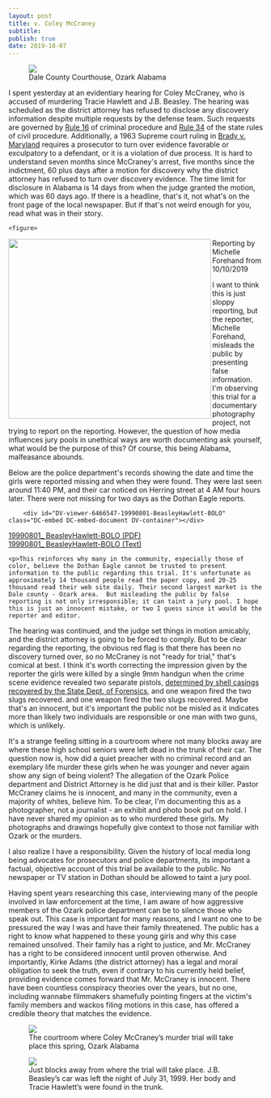 ```yaml
---
layout: post
title: v. Coley McCraney
subtitle: 
publish: true
date: 2019-10-07
---
```


<figure>
<img src="https://jonbcarroll.s3.us-east-2.amazonaws.com/20191007-DSCF2349+copy.jpg">
<figcaption> Dale County Courthouse, Ozark Alabama</figcaption>
</figure>
I spent yesterday at an evidentiary hearing for Coley McCraney, who is accused of murdering Tracie Hawlett and J.B. Beasley. The hearing was scheduled as the district attorney has refused to disclose any discovery information despite multiple requests by the defense team. Such requests are governed by <a href="http://judicial.alabama.gov/docs/library/rules/cr16_1.pdf"> Rule 16</a> of criminal procedure and <a href= "http://judicial.alabama.gov/docs/library/rules/CV34.pdf">Rule 34</a> of the state rules of civil procedure. 
Additionally, a 1963 Supreme court ruling in <a href="https://en.wikipedia.org/wiki/Brady_disclosure"> Brady v. Maryland</a> requires a prosecutor to turn over evidence favorable or exculpatory to a defendant, or it is a violation of due process. It is hard to understand seven months since McCraney's arrest, five months since the indictment, 60 plus days after a motion for discovery why the district attorney has refused to turn over discovery evidence. The time limit for disclosure in Alabama is 14 days from when the judge granted the motion, which was 60 days ago. If there is a headline, that's it, not what's on the front page of the local newspaper. But if that's not weird enough for you, read what was in their story.
<p>
  
    <figure>
<img src="https://jonbcarroll.s3.us-east-2.amazonaws.com/20191010_DothanEagle2.jpg" align="left" width="400" height="355">
<figcaption>Reporting by Michelle Forehand from 10/10/2019</figcaption>
</figure>

<p>I want to think this is just sloppy reporting, but the reporter, Michelle Forehand, misleads the public by presenting false information. I'm observing this trial for a documentary photography project, not trying to report on the reporting.  However, the question of how media influences jury pools in unethical ways are worth documenting ask yourself, what would be the purpose of this? Of course, this being Alabama, malfeasance abounds.
   <p> Below are the police department's records showing the date and time the girls were reported missing and when they were found. They were last seen around 11:40 PM, and their car noticed on Herring street at 4 AM four hours later. There were not missing for two days as the Dothan Eagle reports.
    
        <div id="DV-viewer-6466547-19990801-BeasleyHawlett-BOLO" class="DC-embed DC-embed-document DV-container"></div>
<script src="//assets.documentcloud.org/viewer/loader.js"></script>
<script>
  DV.load("https://www.documentcloud.org/documents/6466547-19990801-BeasleyHawlett-BOLO.js", {
  responsive: true,
    container: "#DV-viewer-6466547-19990801-BeasleyHawlett-BOLO"
  });
</script>
<noscript>
  <a href="https://assets.documentcloud.org/documents/6466547/19990801-BeasleyHawlett-BOLO.pdf">19990801_ BeasleyHawlett-BOLO (PDF)</a>
  <br />
  <a href="https://assets.documentcloud.org/documents/6466547/19990801-BeasleyHawlett-BOLO.txt">19990801_ BeasleyHawlett-BOLO (Text)</a>
</noscript>


    <p>This reinforces why many in the community, especially those of color, believe the Dothan Eagle cannot be trusted to present information to the public regarding this trial. It's unfortunate as approximately 14 thousand people read the paper copy, and 20-25 thousand read their web site daily. Their second largest market is the Dale county - Ozark area.  But misleading the public by false reporting is not only irresponsible; it can taint a jury pool. I hope this is just an innocent mistake, or two I guess since it would be the reporter and editor.
        
<p>The hearing was continued, and the judge set things in motion amicably, and the district attorney is going to be forced to comply. But to be clear regarding the reporting, the obvious red flag is that there has been no discovery turned over, so no McCraney is not "ready for trial," that's comical at best. I think it's worth correcting the impression given by the reporter the girls were killed by a single 9mm handgun when the crime scene evidence revealed two separate pistols, <a href="https://www.documentcloud.org/documents/6463435-20191008-Firearmstest.html"> determined by shell casings recovered by the State Dept. of Forensics</a>, and one weapon fired the two slugs recovered. and one weapon fired the two slugs recovered. Maybe that's an innocent, but it's important the public not be misled as it indicates more than likely two individuals are responsible or one man with two guns, which is unlikely.  
 
 <p> It's a strange feeling sitting in a courtroom where not many blocks away are where these high school seniors were left dead in the trunk of their car. The question now is, how did a quiet preacher with no criminal record and an exemplary life murder these girls when he was younger and never again show any sign of being violent?
 The allegation of the Ozark Police department and District Attorney is he did just that and is their killer. Pastor McCraney claims he is innocent, and many in the community, even a majority of whites, believe him.
To be clear, I'm documenting this as a photographer, not a journalist - an exhibit and photo book put on hold.
I have never shared my opinion as to who murdered these girls. 
My photographs and drawings hopefully give context to those not familiar with Ozark or the murders.

I also realize I have a responsibility.
Given the history of local media long being advocates for prosecutors and police departments, its important a factual, objective account of this trial be available to the public. No newspaper or TV station in Dothan should be allowed to taint a jury pool. 
<p>Having spent years researching this case, interviewing many of the people involved in law enforcement at the time, I am aware of how aggressive members of the Ozark police department can be to silence those who speak out. This case is important for many reasons, and I want no one to be pressured the way I was and have their family threatened.
The public has a right to know what happened to these young girls and why this case remained unsolved. Their family has a right to justice, and Mr. McCraney has a right to be considered innocent until proven otherwise. And importantly, Kirke Adams (the district attorney) has a legal and moral obligation to seek the truth, even if contrary to his currently held belief, providing evidence comes forward that Mr. McCraney is innocent. There have been countless conspiracy theories over the years, but no one, including wannabe filmmakers shamefully pointing fingers at the victim's family members and wackos filing motions in this case, has offered a credible theory that matches the evidence. 


 
<figure>
<img src="https://jonbcarroll.s3.us-east-2.amazonaws.com/20191007-DSCF2342+copy.jpg">
<figcaption> The courtroom where Coley McCraney’s murder trial will take place this spring, Ozark Alabama</figcaption>
</figure>

<figure>
<img src="https://jonbcarroll.s3.us-east-2.amazonaws.com/20191007-DSCF2407+copy.jpg">
<figcaption> Just blocks away from where the trial will take place. J.B. Beasley’s car was left the night of July 31, 1999. Her body and Tracie Hawlett’s were found in the trunk.</figcaption>
</figure>
